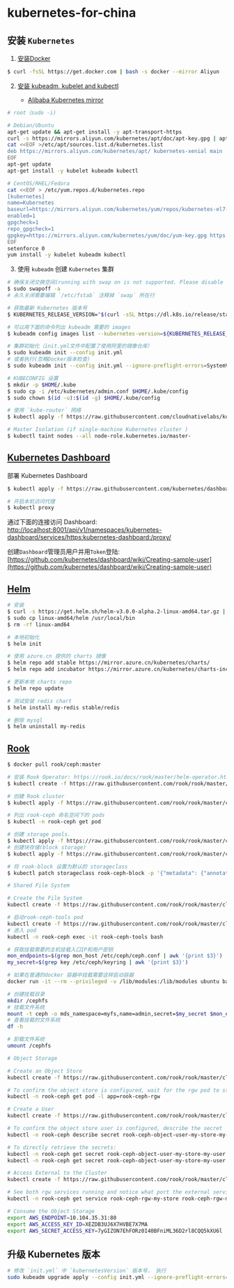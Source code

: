 # kubernetes-for-china

## 安装 `Kubernetes`

1. [安装Docker](https://docs.docker.com/install/linux/docker-ce/ubuntu/)

```bash
$ curl -fsSL https://get.docker.com | bash -s docker --mirror Aliyun
```

2. [安装 kubeadm, kubelet and kubectl](https://kubernetes.io/docs/setup/independent/install-kubeadm/)

    - [Alibaba Kubernetes mirror](https://opsx.alibaba.com/mirror)

```bash
# root（sudo -i)

# Debian/Ubuntu
apt-get update && apt-get install -y apt-transport-https
curl -s https://mirrors.aliyun.com/kubernetes/apt/doc/apt-key.gpg | apt-key add -
cat <<EOF >/etc/apt/sources.list.d/kubernetes.list
deb https://mirrors.aliyun.com/kubernetes/apt/ kubernetes-xenial main
EOF
apt-get update
apt-get install -y kubelet kubeadm kubectl

# CentOS/RHEL/Fedora
cat <<EOF > /etc/yum.repos.d/kubernetes.repo
[kubernetes]
name=Kubernetes
baseurl=https://mirrors.aliyun.com/kubernetes/yum/repos/kubernetes-el7-x86_64/
enabled=1
gpgcheck=1
repo_gpgcheck=1
gpgkey=https://mirrors.aliyun.com/kubernetes/yum/doc/yum-key.gpg https://mirrors.aliyun.com/kubernetes/yum/doc/rpm-package-key.gpg
EOF
setenforce 0
yum install -y kubelet kubeadm kubectl
```

3. 使用 `kubeadm` 创建 `Kubernetes` 集群

```bash
# 确保关闭交换空间(running with swap on is not supported. Please disable swap)
$ sudo swapoff -a
# 永久关闭需要编辑 `/etc/fstab` 注释掉 `swap` 所在行

# 获取最新 Kubernetes 版本号
$ KUBERNETES_RELEASE_VERSION="$(curl -sSL https://dl.k8s.io/release/stable.txt)"

# 可以用下面的命令列出 kubeadm 需要的 images
$ kubeadm config images list --kubernetes-version=${KUBERNETES_RELEASE_VERSION}

# 集群初始化（init.yml文件中配置了使用阿里的镜像仓库）
$ sudo kubeadm init --config init.yml
# 或者执行(忽略Docker版本检查)
$ sudo kubeadm init --config init.yml --ignore-preflight-errors=SystemVerification

# KUBECONFIG 设置
$ mkdir -p $HOME/.kube
$ sudo cp -i /etc/kubernetes/admin.conf $HOME/.kube/config
$ sudo chown $(id -u):$(id -g) $HOME/.kube/config

# 使用 `kube-router` 网络
$ kubectl apply -f https://raw.githubusercontent.com/cloudnativelabs/kube-router/master/daemonset/kubeadm-kuberouter.yaml

# Master Isolation (if single-machine Kubernetes cluster )
$ kubectl taint nodes --all node-role.kubernetes.io/master-
```

## [Kubernetes Dashboard](https://github.com/kubernetes/dashboard)

部署 Kubernetes Dashboard

```bash
$ kubectl apply -f https://raw.githubusercontent.com/kubernetes/dashboard/master/aio/deploy/recommended.yaml

# 开启本机访问代理
$ kubectl proxy
```

通过下面的连接访问 Dashboard: [http://localhost:8001/api/v1/namespaces/kubernetes-dashboard/services/https:kubernetes-dashboard:/proxy/](http://localhost:8001/api/v1/namespaces/kubernetes-dashboard/services/https:kubernetes-dashboard:/proxy/)

创建`Dashboard`管理员用户并用`Token`登陆:
[https://github.com/kubernetes/dashboard/wiki/Creating-sample-user](https://github.com/kubernetes/dashboard/wiki/Creating-sample-user)

## [Helm](https://github.com/kubernetes/helm)

```bash
# 安装
$ curl -s https://get.helm.sh/helm-v3.0.0-alpha.2-linux-amd64.tar.gz | tar xzv
$ sudo cp linux-amd64/helm /usr/local/bin
$ rm -rf linux-amd64

# 本地初始化
$ helm init

# 使用 azure.cn 提供的 charts 镜像
$ helm repo add stable https://mirror.azure.cn/kubernetes/charts/
$ helm repo add incubator https://mirror.azure.cn/kubernetes/charts-incubator/

# 更新本地 charts repo
$ helm repo update

# 测试安装 redis chart
$ helm install my-redis stable/redis

# 删除 mysql
$ helm uninstall my-redis
```

## [Rook](https://github.com/rook/rook)

```bash
$ docker pull rook/ceph:master

# 安装 Rook Operator: https://rook.io/docs/rook/master/helm-operator.html
$ kubectl create -f https://raw.githubusercontent.com/rook/rook/master/cluster/examples/kubernetes/ceph/operator.yaml

# 创建 Rook cluster
$ kubectl apply -f https://raw.githubusercontent.com/rook/rook/master/cluster/examples/kubernetes/ceph/cluster.yaml

# 列出 rook-ceph 命名空间下的 pods
$ kubectl -n rook-ceph get pod

# 创建 storage pools.
$ kubectl apply -f https://raw.githubusercontent.com/rook/rook/master/cluster/examples/kubernetes/ceph/pool.yaml
# 创建块存储(block storage)
$ kubectl apply -f https://raw.githubusercontent.com/rook/rook/master/cluster/examples/kubernetes/ceph/storageclass.yaml

# 将 rook-block 设置为默认的 storageclass 
$ kubectl patch storageclass rook-ceph-block -p '{"metadata": {"annotations":{"storageclass.kubernetes.io/is-default-class":"true"}}}'
```

```bash
# Shared File System

# Create the File System
kubectl create -f https://raw.githubusercontent.com/rook/rook/master/cluster/examples/kubernetes/ceph/filesystem.yaml

# 启动rook-ceph-tools pod
kubectl create -f https://raw.githubusercontent.com/rook/rook/master/cluster/examples/kubernetes/ceph/toolbox.yaml
# 进入 pod
kubectl -n rook-ceph exec -it rook-ceph-tools bash

# 获取挂载需要的主机挂载入口IP和用户密钥
mon_endpoints=$(grep mon_host /etc/ceph/ceph.conf | awk '{print $3}')
my_secret=$(grep key /etc/ceph/keyring | awk '{print $3}')

# 如果在普通的docker 容器中挂载需要这样启动容器
docker run -it --rm --privileged -v /lib/modules:/lib/modules ubuntu bash

# 创建挂载目录
mkdir /cephfs
# 挂载文件系统
mount -t ceph -o mds_namespace=myfs,name=admin,secret=$my_secret $mon_endpoints:/ /cephfs
# 查看挂载的文件系统
df -h

# 卸载文件系统
umount /cephfs
```

```bash
# Object Storage

# Create an Object Store
kubectl create -f https://raw.githubusercontent.com/rook/rook/master/cluster/examples/kubernetes/ceph/object.yaml

# To confirm the object store is configured, wait for the rgw pod to start
kubectl -n rook-ceph get pod -l app=rook-ceph-rgw

# Create a User
kubectl create -f https://raw.githubusercontent.com/rook/rook/master/cluster/examples/kubernetes/ceph/object-user.yaml

# To confirm the object store user is configured, describe the secret
kubectl -n rook-ceph describe secret rook-ceph-object-user-my-store-my-user

# To directly retrieve the secrets:
kubectl -n rook-ceph get secret rook-ceph-object-user-my-store-my-user -o yaml | grep AccessKey | awk '{print $2}' | base64 --decode
kubectl -n rook-ceph get secret rook-ceph-object-user-my-store-my-user -o yaml | grep SecretKey | awk '{print $2}' | base64 --decode

# Access External to the Cluster
kubectl create -f https://raw.githubusercontent.com/rook/rook/master/cluster/examples/kubernetes/ceph/rgw-external.yaml

# See both rgw services running and notice what port the external service is running on:
kubectl -n rook-ceph get service rook-ceph-rgw-my-store rook-ceph-rgw-my-store-external

# Consume the Object Storage
export AWS_ENDPOINT=10.104.35.31:80
export AWS_ACCESS_KEY_ID=XEZDB3UJ6X7HVBE7X7MA
export AWS_SECRET_ACCESS_KEY=7yGIZON7EhFORz0I40BFniML36D2rl8CQQ5kXU6l
```

## 升级 Kubernetes 版本

```bash
# 修改 `init.yml` 中 `kubernetesVersion` 版本号， 执行
sudo kubeadm upgrade apply --config init.yml --ignore-preflight-errors=SystemVerification
```
